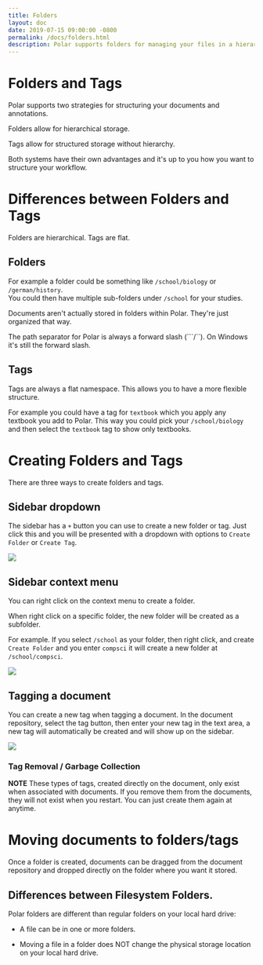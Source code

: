```yaml
---
title: Folders
layout: doc
date: 2019-07-15 09:00:00 -0800
permalink: /docs/folders.html
description: Polar supports folders for managing your files in a hierarchy. 
---
```


# Folders and Tags

Polar supports two strategies for structuring your documents and annotations.

Folders allow for hierarchical storage.

Tags allow for structured storage without hierarchy.

Both systems have their own advantages and it's up to you how you want to structure your workflow.

# Differences between Folders and Tags

Folders are hierarchical.  Tags are flat.   

## Folders

For example a folder could be something like ```/school/biology``` or ```/german/history```.  
You could then have multiple sub-folders under ```/school``` for your studies.

Documents aren't actually stored in folders within Polar. They're just organized that way.

The path separator for Polar is always a forward slash (```/``).  On Windows it's still the 
forward slash. 

## Tags

Tags are always a flat namespace.  This allows you to have a more flexible structure. 

For example you could have a tag for ```textbook``` which you apply any textbook you add
to Polar.  This way you could pick your ```/school/biology``` and then select the ```textbook``` 
tag to show only textbooks.


# Creating Folders and Tags

There are three ways to create folders and tags.

## Sidebar dropdown

The sidebar has a ```+``` button you can use to create a new folder or tag.  Just click this and you will
be presented with a dropdown with options to ```Create Folder``` or ```Create Tag```.

<img class="img-shadow" src="https://i.imgur.com/GJ3wvGv.png">

## Sidebar context menu

You can right click on the context menu to create a folder.  

When right click on a specific folder, the new folder will be created as a subfolder. 

For example.  If you select ```/school``` as your folder, then right click, and create ```Create Folder```
and you enter ```compsci``` it will create a new folder at ```/school/compsci```.

<img class="img-shadow" src="https://i.imgur.com/1hYaGfB.png">

## Tagging a document

You can create a new tag when tagging a document.  In the document repository, select the tag button, then enter your
new tag in the text area, a new tag will automatically be created and will show up on the sidebar.

<img class="img-shadow" src="https://i.imgur.com/DeHNaU6.png">

### Tag Removal / Garbage Collection

**NOTE** These types of tags, created directly on the document, only exist when associated with documents.
If you remove them from the documents, they will not exist when you restart.  You can just create them again
at anytime.

# Moving documents to folders/tags

Once a folder is created, documents can be dragged from the document repository and dropped directly 
on the folder where you want it stored.

## Differences between Filesystem Folders.

Polar folders are different than regular folders on your local hard drive:

- A file can be in one or more folders.

- Moving a file in a folder does NOT change the physical storage location on your local hard drive.

